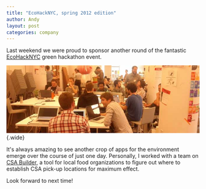 ```yaml
---
title: "EcoHackNYC, spring 2012 edition"
author: Andy
layout: post
categories: company
---
```


Last weekend we were proud to sponsor another round of the fantastic [EcoHackNYC](http://www.ecohacknyc.org/) green hackathon event.

![Photo of hackathon](/images/ecohack.jpg)
{.wide}

It's always amazing to see another crop of apps for the environment emerge over the course of just one day. Personally, I worked with a team on [CSA Builder](http://csabuilder.herokuapp.com/), a tool for local food organizations to figure out where to establish CSA pick-up locations for maximum effect.

Look forward to next time!
